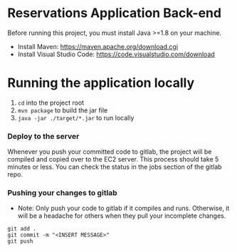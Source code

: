 # Reservations Application Back-end

Before running this project, you must install Java >=1.8 on your machine.

- Install Maven: https://maven.apache.org/download.cgi
- Install Visual Studio Code: https://code.visualstudio.com/download


# Running the application locally
1. `cd` into the project root
2. `mvn package` to build the jar file
3. `java -jar ./target/*.jar` to run locally

### Deploy to the server
Whenever you push your committed code to gitlab, the project will be compiled and copied over to the EC2 server. This process should take 5 minutes or less. You can check the status in the jobs section of the gitlab repo.

### Pushing your changes to gitlab
- Note: Only push your code to gitlab if it compiles and runs. Otherwise, it will be a headache for others when they pull your incomplete changes.
```
git add .
git commit -m "<INSERT MESSAGE>"
git push